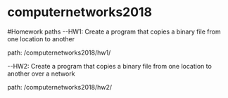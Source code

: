 # computernetworks2018

#Homework paths
--HW1: Create a program that copies a binary file from one location to another

path: /computernetworks2018/hw1/

--HW2: Create a program that copies a binary file from one location to another over a network

path: /computernetworks2018/hw2/
